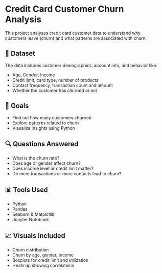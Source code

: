 # Credit Card Customer Churn Analysis

This project analyzes credit card customer data to understand why customers leave (churn) and what patterns are associated with churn.

## 📄 Dataset

The data includes customer demographics, account info, and behavior like:
- Age, Gender, Income
- Credit limit, card type, number of products
- Contact frequency, transaction count and amount
- Whether the customer has churned or not

## 🎯 Goals

- Find out how many customers churned
- Explore patterns related to churn
- Visualize insights using Python

## 🔍 Questions Answered

- What is the churn rate?
- Does age or gender affect churn?
- Does income level or credit limit matter?
- Do more transactions or more contacts lead to churn?

## 📊 Tools Used

- Python
- Pandas
- Seaborn & Matplotlib
- Jupyter Notebook

## 📈 Visuals Included

- Churn distribution
- Churn by age, gender, income
- Boxplots for credit limit and utilization
- Heatmap showing correlations

